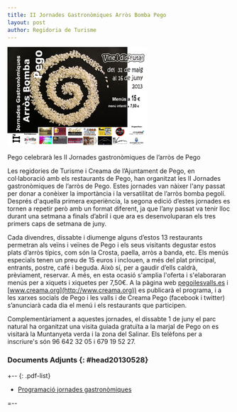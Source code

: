 ```yaml
---
title: II Jornades Gastronòmiques Arròs Bomba Pego
layout: post
author: Regidoria de Turisme
---
```

<a class="salone-image center" href="/images/news/20130528-jornades-gastronomiques-arros-bomba-pego-big.jpg">
    <img src="/images/news/20130528-jornades-gastronomiques-arros-bomba-pego-small.jpg" alt="II Jornades Gastronòmiques Arròs Bomba Pego" />
</a>

Pego celebrarà les II Jornades gastronòmiques de l’arròs de Pego

Les regidories de Turisme i Creama de l’Ajuntament de Pego, en col·laboració amb els restaurants de Pego, han organitzat les II Jornades gastronòmiques de l’arròs de Pego.
Estes jornades van nàixer l'any passat per donar a conèixer la importància i la versatilitat de l’arròs bomba pegolí.
Després d'aquella primera experiència, la segona edició d’estes jornades es tornen a repetir però amb un format diferent, ja que l’any passat va tenir lloc durant una setmana a finals d’abril i que ara es desenvoluparan els tres primers caps de setmana de juny.

Cada divendres, dissabte i diumenge alguns d’estos 13 restaurants permetran als veïns i veïnes de Pego i els seus visitants degustar estos plats d’arròs típics, com són la Crosta, paella, arròs a banda, etc. Els menús especials tenen un preu de 15 euros i inclouen, a més del plat principal, entrants, postre, café i beguda. Això sí, per a gaudir d’ells caldrà, prèviament, reservar. A més, en esta ocasió s'amplia l'oferta i s'elaboraran menús per a xiquets i xiquetes per 7,50€.
A la pàgina web [pegoilesvalls.es](http://www.pegoilesvalls.es) i [www.creama.org](http://www.creama.org)) es publicarà el programa, i a les xarxes socials de Pego i les valls i de Creama Pego (facebook i twitter) s’anunciarà cada dia el menú i els restaurants que participen.

Complementàriament a aquestes jornades, el dissabte 1 de juny el parc natural ha organitzat una visita guiada gratuïta a la marjal de Pego on es visitarà la Muntanyeta verda i la zona del Salinar. Els telèfons per a inscriure's són 96 642 32 05 i 679 19 52 27.

### Documents Adjunts {: #head20130528}
+-- {: .pdf-list}

* [Programació jornades gastronòmiques](/pdf/news/20130528-programa-jornades-gastornomiques.pdf)

=--